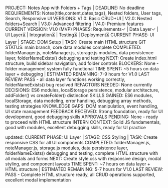 PROJECT: Notes App with Folders + Tags | DEADLINE: No deadline
REQUIREMENTS: Notes{title,content,dates,tags}, Nested folders, User tags, Search, Responsive UI
VERSIONS: V1.0: Basic CRUD+UI | V2.0: Nested folders+Search | V3.0: Advanced filtering | V4.0: Premium features
CURRENT VERSION: V1.0 (MVP)
PHASES: Requirements✓ | Data Layer✓ | UI Layer⏳ | Integration⏳ | Testing⏳ | Deployment⏳
CURRENT PHASE: UI Layer | STAGE: DOM Setup | TASK: Create main HTML structure
GIT STATUS: main branch, core data modules complete
COMPLETED: folderManager.js, noteManager.js, storage.js modules, data persistence layer, folderNameExists() debugging and testing
NEXT: Create index.html structure, build sidebar navigation, add folder controls
BLOCKERS: None - folder management system fully functional
TIME SPENT: ~5 hours on data layer + debugging | ESTIMATED REMAINING: 7-9 hours for V1.0
LAST REVIEW: PASS - all data layer functions working correctly, folderNameExists() bug resolved
REFACTORS NEEDED: None currently
DECISIONS: ES6 modules, localStorage persistence, modular architecture, addFolder() vs createFolder() distinction
SKILLS GAINED: ES6 modules, localStorage, data modeling, error handling, debugging array methods, testing strategies
KNOWLEDGE GAPS: DOM manipulation, event handling, UI state management
FEEDBACK RECEIVED: Strong foundation, ready for UI development, good debugging skills
APPROVALS PENDING: None - ready to proceed with HTML structure
INTERN CONTEXT: Solid JS fundamentals, good with modules, excellent debugging skills, ready for UI practice

updated:
CURRENT PHASE: UI Layer | STAGE: CSS Styling | TASK: Create responsive CSS for all UI components
COMPLETED: folderManager.js, noteManager.js, storage.js modules, data persistence layer, folderNameExists() debugging and testing, complete HTML structure with all modals and forms
NEXT: Create style.css with responsive design, modal styling, and component layouts
TIME SPENT: ~7 hours on data layer + HTML structure | ESTIMATED REMAINING: 5-7 hours for V1.0
LAST REVIEW: PASS - Complete HTML structure ready, all CRUD operations supported, excellent modal implementation
